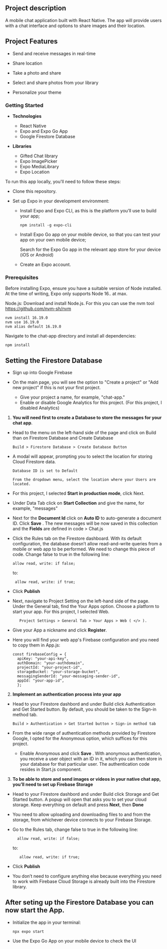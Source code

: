 ## Project description

A mobile chat application built with React Native. The app will provide users with a chat interface and options to share images and their location.

## Project Features

- Send and receive messages in real-time

- Share location

- Take a photo and share

- Select and share photos from your library

- Personalize your theme

### Getting Started

- **Technologies**

  - React Native
  - Expo and Expo Go App
  - Google Firestore Database

- **Libraries**
  - Gifted Chat library
  - Expo ImagePicker
  - Expo MediaLibrary
  - Expo Location

To run this app locally, you'll need to follow these steps:

- Clone this repository.
- Set up Expo in your development environment:

  - Install Expo and Expo CLI, as this is the platform you’ll use to build your app;

        npm install -g expo-cli

  - Install Expo Go app on your mobile device, so that you can test your app on your own mobile device;

    Search for the Expo Go app in the relevant app store for your device (iOS or Android)

  - Create an Expo account.

### Prerequisites

Before installing Expo, ensure you have a suitable version of Node installed. At the time of writing, Expo only supports Node 16.. at max.

Node.js: Download and install Node.js. For this you can use the nvm tool https://github.com/nvm-sh/nvm

    nvm install 16.19.0
    nvm use 16.19.0
    nvm alias default 16.19.0

Navigate to the chat-app directory and install all dependencies:

    npm install

## Setting the Firestore Database

- Sign up into Google Firebase

- On the main page, you will see the option to "Create a project" or "Add new project" if this is not your first project.

  - Give your project a name, for example, "chat-app."
  - Enable or disable Google Analytics for this project. (For this project, I disabled Analytics)

1. **You will need first to create a Database to store the messages for your chat app**.

- Head to the menu on the left-hand side of the page and click on Build than on Firestore Database and Create Database

      Build > Firestore Database > Create Database Button

- A modal will appear, prompting you to select the location for storing Cloud Firestore data.

      Database ID is set to Default

      From the dropdown menu, select the location where your Users are located.

- For this project, I selected **Start in production mode**, click Next.

- Under Data Tab click on **Start Collection** and give the name, for example, "messages"
- Next for the **Document Id** click on **Auto ID** to auto-generate a document ID. Click **Save** . The new messages will be now saved in this collection and the **Fields** are defined in code > Chat.js

- Click the Rules tab on the Firestore dashboard. With its default configuration, the database doesn’t allow read-and-write queries from a mobile or web app to be performed. We need to change this piece of code. Change false to true in the following line:

      allow read, write: if false;

  to:

       allow read, write: if true;

- Click **Publish**

- Next, navigate to Project Setting on the left-hand side of the page. Under the General tab, find the Your Apps option. Choose a platform to start your app. For this project, I selected Web.

         Project Settings > General Tab > Your Apps > Web ( </> ).

- Give your App a nickname and click **Register**.

- Here you will find your web app's Firebase configuration and you need to copy them in App.js:

      const firebaseConfig = {
        apiKey: "your-api-key",
        authDomain: "your-authdomain",
        projectId: "your-project-id",
        storageBucket: "your-storage-bucket",
        messagingSenderId: "your-messaging-sender-id",
        appId: "your-app-id",
        };

2.  **Implement an authentication process into your app**

- Head to your Firestore dashbord and under Build click Authentication and Get Started button. By default, you should be taken to the Sign-in method tab.

      Build > Authentication > Get Started button > Sign-in method tab

- From the wide range of authentication methods provided by Firestore Google, I opted for the Anonymous option, which suffices for this project.

  - Enable Anonymous and click **Save** . With anonymous authentication, you receive a user object with an ID in it, which you can then store in your database for that particular user. The authentication code resides in Start.js component.

3. **To be able to store and send images or videos in your native chat app, you’ll need to set up Firebase Storage**

- Head to your Firestore dashbord and under Build click Storage and Get Started button. A popup will open that asks you to set your cloud storage. Keep everything on default and press **Next**, then **Done**

- You need to allow uploading and downloading files to and from the storage, from whichever device connects to your Firebase Storage.

- Go to the Rules tab, change false to true in the following line:

        allow read, write: if false;

  to:

         allow read, write: if true;

- Click **Publish**

- You don’t need to configure anything else because everything you need to work with Firebase Cloud Storage is already built into the Firestore library.

## After seting up the Firestore Database you can now start the App.

- Initialize the app in your terminal:

      npx expo start

- Use the Expo Go App on your mobile device to check the UI
